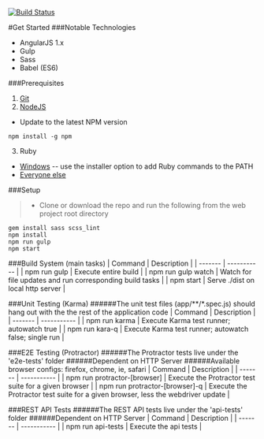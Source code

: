 [![Build Status](http://tfs:8080/tfs/MayoClinic/_apis/public/build/definitions/bdf4d5db-f911-44d8-8e1f-af0cae720b80/536/badge)](http://tfs/tfs/MayoClinic/Mayo%20Open%20Developer%20Network_Git/_git/mc-web-blueprint?path=%2F&version=GBmaster&_a=contents)

#Get Started
###Notable Technologies
- AngularJS 1.x
- Gulp
- Sass
- Babel (ES6)

###Prerequisites
1. [Git](https://git-scm.com/downloads)
2. [NodeJS](https://nodejs.org/en/)
  - Update to the latest NPM version
  ```
  npm install -g npm
  ```
3. Ruby
  - [Windows](http://rubyinstaller.org/) -- use the installer option to add Ruby commands to the PATH
  - [Everyone else](https://www.ruby-lang.org/en/)

###Setup
> - Clone or download the repo and run the following from the web project root directory
```
gem install sass scss_lint
npm install
npm run gulp
npm start
```

###Build System (main tasks)
|  Command  |  Description  |
|  -------  |  -----------  |
|  npm run gulp  |  Execute entire build  |
|  npm run gulp watch  |  Watch for file updates and run corresponding build tasks  |
|  npm start  |  Serve ./dist on local http server  |


###Unit Testing (Karma)
######The unit test files (app/\*\*/\*.spec.js) should hang out with the the rest of the application code
|  Command  |  Description  |
|  -------  |  -----------  |
|  npm run karma  |  Execute Karma test runner;  autowatch true  |
|  npm run kara-q  |  Execute Karma test runner;  autowatch false;  single run  |


###E2E Testing (Protractor)
######The Protractor tests live under the 'e2e-tests' folder
######Dependent on HTTP Server
######Available browser configs: firefox, chrome, ie, safari
|  Command  |  Description  |
|  -------  |  -----------  |
|  npm run protractor-[browser]  |  Execute the Protractor test suite for a given browser  |
|  npm run protractor-[browser]-q  |  Execute the Protractor test suite for a given browser, less the webdriver update  |


###REST API Tests
######The REST API tests live under the 'api-tests' folder
######Dependent on HTTP Server
|  Command  |  Description  |
|  -------  |  -----------  |
|  npm run api-tests  |  Execute the api tests  |
